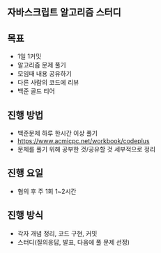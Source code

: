## 자바스크립트 알고리즘 스터디

## 목표
 - 1일 1커밋
 - 알고리즘 문제 풀기
 - 모임때 내용 공유하기
 - 다른 사람의 코드에 리뷰
 - 백준 골드 티어

## 진행 방법
 - 백준문제 하루 한시간 이상 풀기
 - https://www.acmicpc.net/workbook/codeplus
 - 문제를 풀기 위해 공부한 것/공유할 것 세부적으로 정리
 
## 진행 요일
 - 협의 후 주 1회 1~2시간

## 진행 방식
 - 각자 개념 정리, 코드 구현, 커밋
 - 스터디(질의응답, 발표, 다음에 풀 문제 선정)
